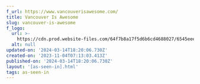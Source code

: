 ```yaml
---
f_url: https://www.vancouverisawesome.com/
title: Vancouver Is Awesome
slug: vancouver-is-awesome
f_logo:
  url: >-
    https://cdn.prod.website-files.com/64f7b8a17f5d6b6cd4688027/6545eeedf091335e74ae42e4_via.svg
  alt: null
updated-on: '2024-03-14T18:20:06.730Z'
created-on: '2023-11-04T07:13:03.413Z'
published-on: '2024-03-14T18:20:06.730Z'
layout: '[as-seen-in].html'
tags: as-seen-in
---
```



